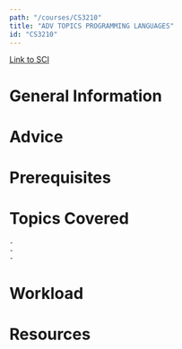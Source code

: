 ```yaml
---
path: "/courses/CS3210"
title: "ADV TOPICS PROGRAMMING LANGUAGES"
id: "CS3210"
---
```

[Link to SCI]("http://courses.sci.pitt.edu/courses/courses/view/CS-3210")

# General Information

# Advice


# Prerequisites
<!-- PREREQ_REPLACEMENT (Do not remove) -->

<!-- END PREREQ_REPLACEMENT (Do not remove) -->
# Topics Covered
	- 
	-
	-
# Workload

<!-- TESTIMONIALS
# Testimonials
This gets replaced with Gatsby, its
data comes from Google Sheets for easier
editing!
-->

# Resources
